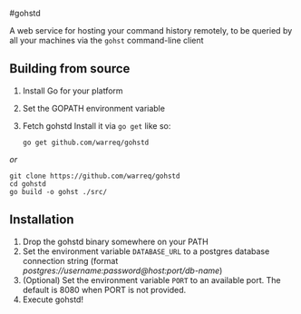 #gohstd

A web service for hosting your command history remotely, to be queried by all your machines via the `gohst` command-line client

## Building from source

1. Install Go for your platform
2. Set the GOPATH environment variable
3. Fetch gohstd
Install it via `go get` like so:

    `go get github.com/warreq/gohstd`

_or_

    git clone https://github.com/warreq/gohstd
    cd gohstd 
    go build -o gohst ./src/

## Installation

1. Drop the gohstd binary somewhere on your PATH
2. Set the environment variable `DATABASE_URL` to a postgres database connection string (format _postgres://username:password@host:port/db-name_) 
2. (Optional) Set the environment variable `PORT` to an available port. The default is 8080 when PORT is not provided. 
3. Execute gohstd! 
